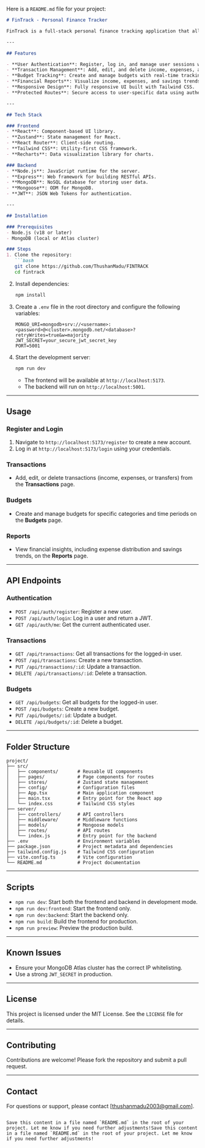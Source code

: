 Here is a `README.md` file for your project:

```markdown
# FinTrack - Personal Finance Tracker

FinTrack is a full-stack personal finance tracking application that allows users to manage their budgets, track transactions, and generate financial reports. The application is built using React, Zustand, and Tailwind CSS on the frontend, and Node.js, Express, and MongoDB on the backend.

---

## Features

- **User Authentication**: Register, log in, and manage user sessions with JWT-based authentication.
- **Transaction Management**: Add, edit, and delete income, expenses, and transfers.
- **Budget Tracking**: Create and manage budgets with real-time tracking of spending.
- **Financial Reports**: Visualize income, expenses, and savings trends with charts.
- **Responsive Design**: Fully responsive UI built with Tailwind CSS.
- **Protected Routes**: Secure access to user-specific data using authentication middleware.

---

## Tech Stack

### Frontend
- **React**: Component-based UI library.
- **Zustand**: State management for React.
- **React Router**: Client-side routing.
- **Tailwind CSS**: Utility-first CSS framework.
- **Recharts**: Data visualization library for charts.

### Backend
- **Node.js**: JavaScript runtime for the server.
- **Express**: Web framework for building RESTful APIs.
- **MongoDB**: NoSQL database for storing user data.
- **Mongoose**: ODM for MongoDB.
- **JWT**: JSON Web Tokens for authentication.

---

## Installation

### Prerequisites
- Node.js (v18 or later)
- MongoDB (local or Atlas cluster)

### Steps
1. Clone the repository:
   ```bash
   git clone https://github.com/ThushanMadu/FINTRACK
   cd fintrack
   ```

2. Install dependencies:
   ```bash
   npm install
   ```

3. Create a `.env` file in the root directory and configure the following variables:
   ```env
   MONGO_URI=mongodb+srv://<username>:<password>@<cluster>.mongodb.net/<database>?retryWrites=true&w=majority
   JWT_SECRET=your_secure_jwt_secret_key
   PORT=5001
   ```

4. Start the development server:
   ```bash
   npm run dev
   ```

   - The frontend will be available at `http://localhost:5173`.
   - The backend will run on `http://localhost:5001`.

---

## Usage

### Register and Login
1. Navigate to `http://localhost:5173/register` to create a new account.
2. Log in at `http://localhost:5173/login` using your credentials.

### Transactions
- Add, edit, or delete transactions (income, expenses, or transfers) from the **Transactions** page.

### Budgets
- Create and manage budgets for specific categories and time periods on the **Budgets** page.

### Reports
- View financial insights, including expense distribution and savings trends, on the **Reports** page.

---

## API Endpoints

### Authentication
- `POST /api/auth/register`: Register a new user.
- `POST /api/auth/login`: Log in a user and return a JWT.
- `GET /api/auth/me`: Get the current authenticated user.

### Transactions
- `GET /api/transactions`: Get all transactions for the logged-in user.
- `POST /api/transactions`: Create a new transaction.
- `PUT /api/transactions/:id`: Update a transaction.
- `DELETE /api/transactions/:id`: Delete a transaction.

### Budgets
- `GET /api/budgets`: Get all budgets for the logged-in user.
- `POST /api/budgets`: Create a new budget.
- `PUT /api/budgets/:id`: Update a budget.
- `DELETE /api/budgets/:id`: Delete a budget.

---

## Folder Structure

```
project/
├── src/
│   ├── components/       # Reusable UI components
│   ├── pages/            # Page components for routes
│   ├── stores/           # Zustand state management
│   ├── config/           # Configuration files
│   ├── App.tsx           # Main application component
│   ├── main.tsx          # Entry point for the React app
│   └── index.css         # Tailwind CSS styles
├── server/
│   ├── controllers/      # API controllers
│   ├── middleware/       # Middleware functions
│   ├── models/           # Mongoose models
│   ├── routes/           # API routes
│   └── index.js          # Entry point for the backend
├── .env                  # Environment variables
├── package.json          # Project metadata and dependencies
├── tailwind.config.js    # Tailwind CSS configuration
├── vite.config.ts        # Vite configuration
└── README.md             # Project documentation
```

---

## Scripts

- `npm run dev`: Start both the frontend and backend in development mode.
- `npm run dev:frontend`: Start the frontend only.
- `npm run dev:backend`: Start the backend only.
- `npm run build`: Build the frontend for production.
- `npm run preview`: Preview the production build.

---

## Known Issues

- Ensure your MongoDB Atlas cluster has the correct IP whitelisting.
- Use a strong `JWT_SECRET` in production.

---

## License

This project is licensed under the MIT License. See the `LICENSE` file for details.

---

## Contributing

Contributions are welcome! Please fork the repository and submit a pull request.

---

## Contact

For questions or support, please contact [thushanmadu2003@gmail.com].
```

Save this content in a file named `README.md` in the root of your project. Let me know if you need further adjustments!Save this content in a file named `README.md` in the root of your project. Let me know if you need further adjustments!